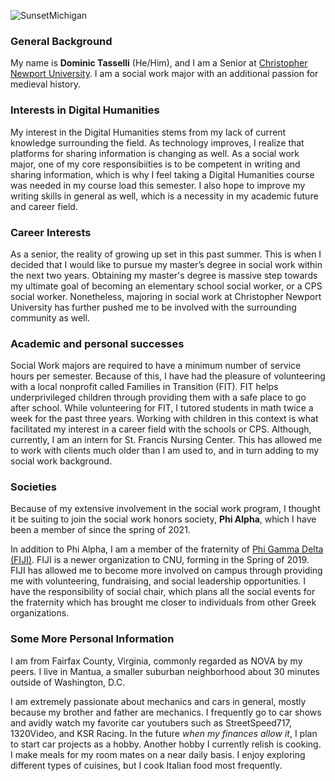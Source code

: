 ![SunsetMichigan](https://dtasselli246.github.io/Dominic-Tasselli-CNU/images/SunsetMichigan4.png)

### General Background

My name is **Dominic Tasselli** (He/Him), and I am a Senior at [Christopher Newport University](https://cnu.edu). I am a social work major with an additional passion for medieval history.

### Interests in Digital Humanities

My interest in the Digital Humanities stems from my lack of current knowledge surrounding the field. As technology improves, I realize that platforms for sharing information is changing as well. As a social work major, one of my core responsibiities is to be competent in writing and sharing information, which is why I feel taking a Digital Humanities course was needed in my course load this semester. I also hope to improve my writing skills in general as well, which is a necessity in my academic future and career field.

### Career Interests

As a senior, the reality of growing up set in this past summer. This is when I decided that I would like to pursue my master’s degree in social work within the next two years. Obtaining my master's degree is massive step towards my ultimate goal of becoming an elementary school social worker, or a CPS social worker. Nonetheless, majoring in social work at Christopher Newport University has further pushed me to be involved with the surrounding community as well.

### Academic and personal successes

Social Work majors are required to have a minimum number of service hours per semester. Because of this, I have had the pleasure of volunteering with a local nonprofit called Families in Transition (FIT). FIT helps underprivileged children through providing them with a safe place to go after school. While volunteering for FIT, I tutored students in math twice a week for the past three years. Working with children in this context is what facilitated my interest in a career field with the schools or CPS. Although, currently, I am an intern for St. Francis Nursing Center. This has allowed me to work with clients much older than I am used to, and in turn adding to my social work background.

### Societies
 
Because of my extensive involvement in the social work program, I thought it be suiting to join the social work honors society, **Phi Alpha**, which I have been a member of since the spring of 2021.

In addition to Phi Alpha, I am a member of the fraternity of [Phi Gamma Delta (FIJI)](https://www.phigam.org). FIJI is a newer organization to CNU, forming in the Spring of 2019. FIJI has allowed me to become more involved on campus through providing me with volunteering, fundraising, and social leadership opportunities. I have the responsibility of social chair, which plans all the social events for the fraternity which has brought me closer to individuals from other Greek organizations. 

### Some More Personal Information

I am from Fairfax County, Virginia, commonly regarded as NOVA by my peers. I live in Mantua, a smaller suburban neighborhood about 30 minutes outside of Washington, D.C. 

I am extremely passionate about mechanics and cars in general, mostly because my brother and father are mechanics. I frequently go to car shows and avidly watch my favorite car youtubers such as StreetSpeed717, 1320Video, and KSR Racing. In the future _when my finances allow it_, I plan to start car projects as a hobby. Another hobby I currently relish is cooking. I make meals for my room mates on a near daily basis. I enjoy exploring different types of cuisines, but I cook Italian food most frequently.


